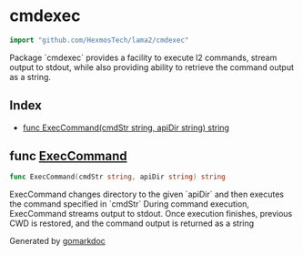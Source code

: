 <!-- Code generated by gomarkdoc. DO NOT EDIT -->

# cmdexec

```go
import "github.com/HexmosTech/lama2/cmdexec"
```

Package \`cmdexec\` provides a facility to execute l2 commands, stream output to stdout, while also providing ability to retrieve the command output as a string.

## Index

- [func ExecCommand(cmdStr string, apiDir string) string](<#func-execcommand>)


## func [ExecCommand](<https://github.com/HexmosTech/Lama2/blob/main/cmdexec/cmdexec.go#L24>)

```go
func ExecCommand(cmdStr string, apiDir string) string
```

ExecCommand changes directory to the given \`apiDir\` and then executes the command specified in \`cmdStr\` During command execution, ExecCommand streams output to stdout. Once execution finishes, previous CWD is restored, and the command output is returned as a string



Generated by [gomarkdoc](<https://github.com/princjef/gomarkdoc>)
